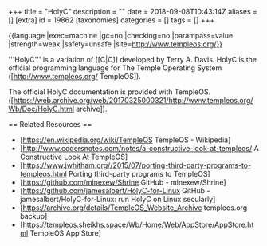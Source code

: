 +++
title = "HolyC"
description = ""
date = 2018-09-08T10:43:14Z
aliases = []
[extra]
id = 19862
[taxonomies]
categories = []
tags = []
+++

{{language
|exec=machine
|gc=no
|checking=no
|parampass=value
|strength=weak
|safety=unsafe
|site=http://www.templeos.org/}}

'''HolyC''' is a variation of [[C|C]] developed by Terry A. Davis. HolyC is the official programming language for The Temple Operating System ([http://www.templeos.org/ TempleOS]).

The official HolyC documentation is provided with TempleOS. ([https://web.archive.org/web/20170325000321/http://www.templeos.org/Wb/Doc/HolyC.html archive]).

== Related Resources ==

* [https://en.wikipedia.org/wiki/TempleOS TempleOS - Wikipedia]
* [http://www.codersnotes.com/notes/a-constructive-look-at-templeos/ A Constructive Look At TempleOS]
* [https://www.jwhitham.org//2015/07/porting-third-party-programs-to-templeos.html Porting third-party programs to TempleOS]
* [https://github.com/minexew/Shrine GitHub - minexew/Shrine]
* [https://github.com/jamesalbert/HolyC-for-Linux GitHub - jamesalbert/HolyC-for-Linux: run HolyC on Linux secularly]
* [https://archive.org/details/TempleOS_Website_Archive templeos.org backup]
* [https://templeos.sheikhs.space/Wb/Home/Web/AppStore/AppStore.html TempleOS App Store]
